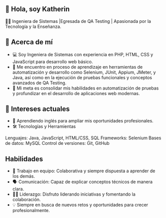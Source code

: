 ## 👋 Hola, soy Katherin
👩‍💻 Ingeniera de Sistemas |Egresada de QA Testing | Apasionada por la Tecnología y la Enseñanza.

## 📌 Acerca de mí

 - 💻 Soy Ingeniera de Sistemas con experiencia en PHP, HTML, CSS y JavaScript para desarrollo web básico.
- 🌟 Me encuentro en proceso de aprendizaje en herramientas de automatización y desarrollo como Selenium, JUnit, Appium, JMeter, y Java, así como en la ejecución de pruebas funcionales y conceptos avanzados de QA Testing.
- 🚀 Mi meta es consolidar mis habilidades en automatización de pruebas y profundizar en el desarrollo de aplicaciones web modernas.

## 📘 Intereses actuales

- 🚀 Aprendiendo inglés para ampliar mis oportunidades profesionales.
- 🛠️ Tecnologías y Herramientas

Lenguajes: Java, JavaScript, HTML/CSS, SQL
Frameworks: Selenium
Bases de datos: MySQL
Control de versiones: Git, GitHub

## Habilidades 
- 🤝 Trabajo en equipo: Colaborativa y siempre dispuesta a aprender de los demás. 
- 🗣️ Comunicación: Capaz de explicar conceptos técnicos de manera clara. 
- 👩‍💼 Liderazgo: Disfruto liderando iniciativas y fomentando la colaboración.
- 💡 Siempre en busca de nuevos retos y oportunidades para crecer profesionalmente.

